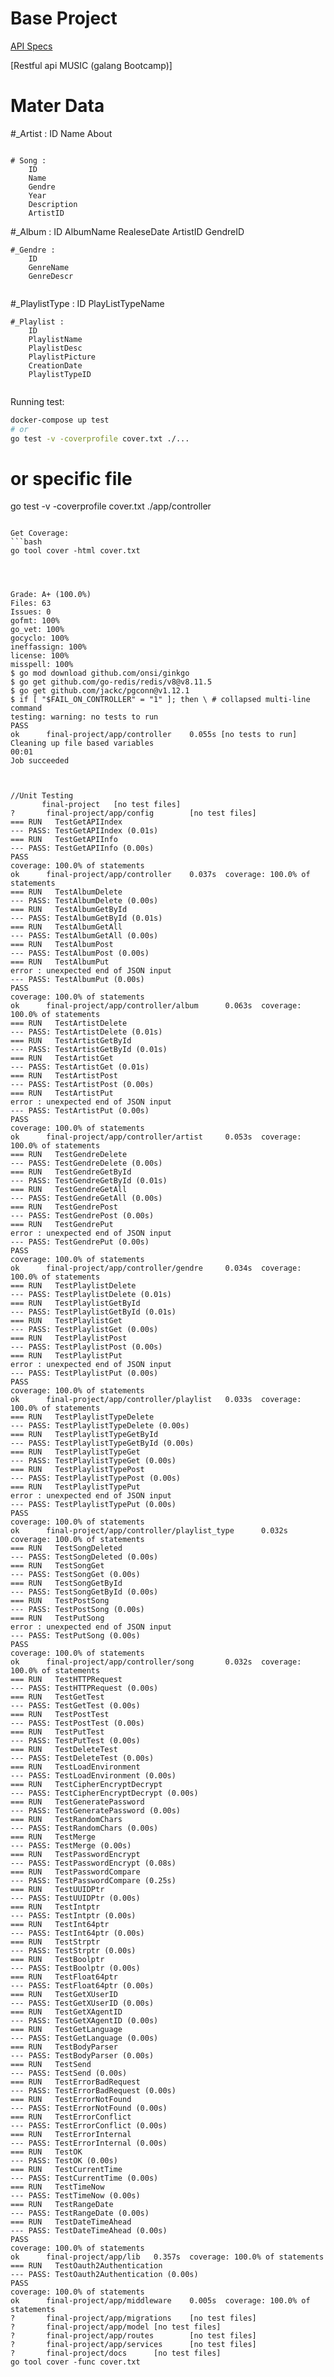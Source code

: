 # Base Project

[API Specs](https://gospecs.monstercode.net)


[Restful api MUSIC (galang Bootcamp)]

# Mater Data



#_Artist : 
    ID
    Name
    About 
```

# Song : 
    ID
    Name
    Gendre
    Year
    Description
    ArtistID 
```
#_Album : 
    ID
    AlbumName
    RealeseDate
    ArtistID
    GendreID
    
```
#_Gendre : 
    ID
    GenreName
    GenreDescr
    
```
#_PlaylistType : 
    ID
    PlayListTypeName
    
```
#_Playlist : 
    ID
    PlaylistName
    PlaylistDesc
    PlaylistPicture
    CreationDate
    PlaylistTypeID
    
```
<!-- dan akan terus di update jika memiliki waktu luang  :) -->

Running test:
```bash
docker-compose up test
# or
go test -v -coverprofile cover.txt ./...
```
#  or specific file
go test -v -coverprofile cover.txt ./app/controller
```

Get Coverage:
```bash
go tool cover -html cover.txt




Grade: A+ (100.0%)
Files: 63
Issues: 0
gofmt: 100%
go_vet: 100%
gocyclo: 100%
ineffassign: 100%
license: 100%
misspell: 100%
$ go mod download github.com/onsi/ginkgo
$ go get github.com/go-redis/redis/v8@v8.11.5
$ go get github.com/jackc/pgconn@v1.12.1
$ if [ "$FAIL_ON_CONTROLLER" = "1" ]; then \ # collapsed multi-line command
testing: warning: no tests to run
PASS
ok  	final-project/app/controller	0.055s [no tests to run]
Cleaning up file based variables
00:01
Job succeeded



//Unit Testing 
       final-project   [no test files]
?       final-project/app/config        [no test files]
=== RUN   TestGetAPIIndex
--- PASS: TestGetAPIIndex (0.01s)
=== RUN   TestGetAPIInfo
--- PASS: TestGetAPIInfo (0.00s)
PASS
coverage: 100.0% of statements
ok      final-project/app/controller    0.037s  coverage: 100.0% of statements
=== RUN   TestAlbumDelete
--- PASS: TestAlbumDelete (0.00s)
=== RUN   TestAlbumGetById
--- PASS: TestAlbumGetById (0.01s)
=== RUN   TestAlbumGetAll
--- PASS: TestAlbumGetAll (0.00s)
=== RUN   TestAlbumPost
--- PASS: TestAlbumPost (0.00s)
=== RUN   TestAlbumPut
error : unexpected end of JSON input
--- PASS: TestAlbumPut (0.00s)
PASS
coverage: 100.0% of statements
ok      final-project/app/controller/album      0.063s  coverage: 100.0% of statements
=== RUN   TestArtistDelete
--- PASS: TestArtistDelete (0.01s)
=== RUN   TestArtistGetById
--- PASS: TestArtistGetById (0.01s)
=== RUN   TestArtistGet
--- PASS: TestArtistGet (0.01s)
=== RUN   TestArtistPost
--- PASS: TestArtistPost (0.00s)
=== RUN   TestArtistPut
error : unexpected end of JSON input
--- PASS: TestArtistPut (0.00s)
PASS
coverage: 100.0% of statements
ok      final-project/app/controller/artist     0.053s  coverage: 100.0% of statements
=== RUN   TestGendreDelete
--- PASS: TestGendreDelete (0.00s)
=== RUN   TestGendreGetById
--- PASS: TestGendreGetById (0.01s)
=== RUN   TestGendreGetAll
--- PASS: TestGendreGetAll (0.00s)
=== RUN   TestGendrePost
--- PASS: TestGendrePost (0.00s)
=== RUN   TestGendrePut
error : unexpected end of JSON input
--- PASS: TestGendrePut (0.00s)
PASS
coverage: 100.0% of statements
ok      final-project/app/controller/gendre     0.034s  coverage: 100.0% of statements
=== RUN   TestPlaylistDelete
--- PASS: TestPlaylistDelete (0.01s)
=== RUN   TestPlaylistGetById
--- PASS: TestPlaylistGetById (0.01s)
=== RUN   TestPlaylistGet
--- PASS: TestPlaylistGet (0.00s)
=== RUN   TestPlaylistPost
--- PASS: TestPlaylistPost (0.00s)
=== RUN   TestPlaylistPut
error : unexpected end of JSON input
--- PASS: TestPlaylistPut (0.00s)
PASS
coverage: 100.0% of statements
ok      final-project/app/controller/playlist   0.033s  coverage: 100.0% of statements
=== RUN   TestPlaylistTypeDelete
--- PASS: TestPlaylistTypeDelete (0.00s)
=== RUN   TestPlaylistTypeGetById
--- PASS: TestPlaylistTypeGetById (0.00s)
=== RUN   TestPlaylistTypeGet
--- PASS: TestPlaylistTypeGet (0.00s)
=== RUN   TestPlaylistTypePost
--- PASS: TestPlaylistTypePost (0.00s)
=== RUN   TestPlaylistTypePut
error : unexpected end of JSON input
--- PASS: TestPlaylistTypePut (0.00s)
PASS
coverage: 100.0% of statements
ok      final-project/app/controller/playlist_type      0.032s  coverage: 100.0% of statements
=== RUN   TestSongDeleted
--- PASS: TestSongDeleted (0.00s)
=== RUN   TestSongGet
--- PASS: TestSongGet (0.00s)
=== RUN   TestSongGetById
--- PASS: TestSongGetById (0.00s)
=== RUN   TestPostSong
--- PASS: TestPostSong (0.00s)
=== RUN   TestPutSong
error : unexpected end of JSON input
--- PASS: TestPutSong (0.00s)
PASS
coverage: 100.0% of statements
ok      final-project/app/controller/song       0.032s  coverage: 100.0% of statements
=== RUN   TestHTTPRequest
--- PASS: TestHTTPRequest (0.00s)
=== RUN   TestGetTest
--- PASS: TestGetTest (0.00s)
=== RUN   TestPostTest
--- PASS: TestPostTest (0.00s)
=== RUN   TestPutTest
--- PASS: TestPutTest (0.00s)
=== RUN   TestDeleteTest
--- PASS: TestDeleteTest (0.00s)
=== RUN   TestLoadEnvironment
--- PASS: TestLoadEnvironment (0.00s)
=== RUN   TestCipherEncryptDecrypt
--- PASS: TestCipherEncryptDecrypt (0.00s)
=== RUN   TestGeneratePassword
--- PASS: TestGeneratePassword (0.00s)
=== RUN   TestRandomChars
--- PASS: TestRandomChars (0.00s)
=== RUN   TestMerge
--- PASS: TestMerge (0.00s)
=== RUN   TestPasswordEncrypt
--- PASS: TestPasswordEncrypt (0.08s)
=== RUN   TestPasswordCompare
--- PASS: TestPasswordCompare (0.25s)
=== RUN   TestUUIDPtr
--- PASS: TestUUIDPtr (0.00s)
=== RUN   TestIntptr
--- PASS: TestIntptr (0.00s)
=== RUN   TestInt64ptr
--- PASS: TestInt64ptr (0.00s)
=== RUN   TestStrptr
--- PASS: TestStrptr (0.00s)
=== RUN   TestBoolptr
--- PASS: TestBoolptr (0.00s)
=== RUN   TestFloat64ptr
--- PASS: TestFloat64ptr (0.00s)
=== RUN   TestGetXUserID
--- PASS: TestGetXUserID (0.00s)
=== RUN   TestGetXAgentID
--- PASS: TestGetXAgentID (0.00s)
=== RUN   TestGetLanguage
--- PASS: TestGetLanguage (0.00s)
=== RUN   TestBodyParser
--- PASS: TestBodyParser (0.00s)
=== RUN   TestSend
--- PASS: TestSend (0.00s)
=== RUN   TestErrorBadRequest
--- PASS: TestErrorBadRequest (0.00s)
=== RUN   TestErrorNotFound
--- PASS: TestErrorNotFound (0.00s)
=== RUN   TestErrorConflict
--- PASS: TestErrorConflict (0.00s)
=== RUN   TestErrorInternal
--- PASS: TestErrorInternal (0.00s)
=== RUN   TestOK
--- PASS: TestOK (0.00s)
=== RUN   TestCurrentTime
--- PASS: TestCurrentTime (0.00s)
=== RUN   TestTimeNow
--- PASS: TestTimeNow (0.00s)
=== RUN   TestRangeDate
--- PASS: TestRangeDate (0.00s)
=== RUN   TestDateTimeAhead
--- PASS: TestDateTimeAhead (0.00s)
PASS
coverage: 100.0% of statements
ok      final-project/app/lib   0.357s  coverage: 100.0% of statements
=== RUN   TestOauth2Authentication
--- PASS: TestOauth2Authentication (0.00s)
PASS
coverage: 100.0% of statements
ok      final-project/app/middleware    0.005s  coverage: 100.0% of statements
?       final-project/app/migrations    [no test files]
?       final-project/app/model [no test files]
?       final-project/app/routes        [no test files]
?       final-project/app/services      [no test files]
?       final-project/docs      [no test files]
go tool cover -func cover.txt
```
